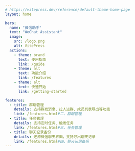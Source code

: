 ```yaml
---
# https://vitepress.dev/reference/default-theme-home-page
layout: home

hero:
  name: "微信助手"
  text: "WeChat Assistant"
  image:
    src: /logo.png
    alt: VitePress
  actions:
    - theme: brand
      text: 使用指南
      link: /guide
    - theme: alt
      text: 功能介绍
      link: /features
    - theme: alt
      text: 快速开始
      link: /getting-started

features:
  - title: 群聊管理
    details: 支持群发消息、拉人进群、成员列表导出等功能
    link: /features.html#二、群聊管理
  - title: 任务管理
    details: 支持定时任务、触发任务
    link: /features.html#三、任务管理
  - title: 聊天记录备份
    details: 还原微信聊天界面，支持导出聊天记录
    link: /features.html#四、聊天记录备份
---
```

  